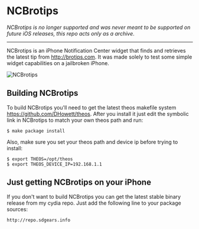 NCBrotips
=========

*NCBrotips is no longer supported and was never meant to be supported on future iOS releases, this repo acts only as a archive*.

------------

NCBrotips is an iPhone Notification Center widget that finds and retrieves the latest
tip from http://brotips.com. It was made solely to test some simple widget capabilities
on a jailbroken iPhone.

![NCBrotips](https://cloud.githubusercontent.com/assets/498906/16568255/ac2c258e-4230-11e6-851c-bb860abe94ce.png)

Building NCBrotips
-------------

To build NCBrotips you'll need to get the latest theos makefile system https://github.com/DHowett/theos.
After you install it just edit the symbolic link in NCBrotips to match your own theos
path and run:

	$ make package install

Also, make sure you set your theos path and device ip before trying to install:

	$ export THEOS=/opt/theos
	$ export THEOS_DEVICE_IP=192.168.1.1
	
Just getting NCBrotips on your iPhone
-------------

If you don't want to build NCBrotips you can get the latest stable binary release from my cydia repo. 
Just add the following line to your package sources:

	http://repo.sdgears.info
	
	
